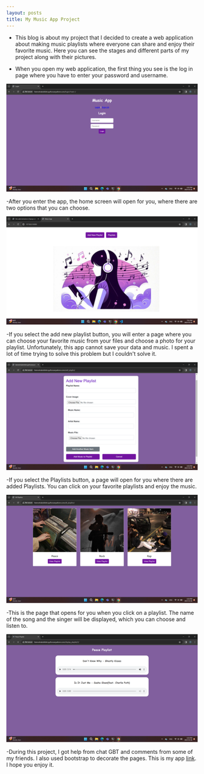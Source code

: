 ```yaml
---
layout: posts
title: My Music App Project
---
```


- This blog is about my project that I decided to create a web application about making music playlists where everyone can share and enjoy their favorite music.
Here you can see the stages and different parts of my project along with their pictures.

- When you open my web application, the first thing you see is the log in page where you have to enter your password and username.

![alt text](../assets/images/app1.png "Log in page")

-After you enter the app, the home screen will open for you, where there are two options that you can choose.

![alt text](../assets/images/app5.png "Home page")

-If you select the add new playlist button, you will enter a page where you can choose your favorite music from your files and choose a photo for your playlist.
Unfortunately, this app cannot save your data and music. I spent a lot of time trying to solve this problem but I couldn't solve it.

![alt text](../assets/images/app2.png "Add palylist page")

-If you select the Playlists button, a page will open for you where there are added Playlists. You can click on your favorite playlists and enjoy the music.

![alt text](../assets/images/app3.png "Playlists page")

-This is the page that opens for you when you click on a playlist. The name of the song and the singer will be displayed, which you can choose and listen to.

![alt text](../assets/images/app4.png "Songs in playlist")

-During this project, I got help from chat GBT and comments from some of my friends. I also used bootstrap to decorate the pages. This is my app [link](http://fatemehabdollahi.pythonanywhere.com/). I hope you enjoy it.